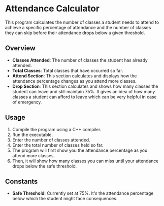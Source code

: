 # Attendance Calculator

This program calculates the number of classes a student needs to attend to achieve a specific percentage of attendance and the number of classes they can skip before their attendance drops below a given threshold.

## Overview

- **Classes Attended**: The number of classes the student has already attended.
- **Total Classes**: Total classes that have occurred so far.
- **Attend Section**: This section calculates and displays how the attendance percentage changes as you attend more classes.
- **Drop Section**: This section calculates and shows how many classes the student can leave and still maintain 75%. It gives an idea of how many classes a student can afford to leave which can be very helpful in case of emergency.

## Usage

1. Compile the program using a C++ compiler.
2. Run the executable.
3. Enter the number of classes attended.
4. Enter the total number of classes held so far.
5. The program will first show you the attendance percentage as you attend more classes.
6. Then, it will show how many classes you can miss until your attendance drops below the safe threshold.

## Constants

- **Safe Threshold**: Currently set at 75%. It's the attendance percentage below which the student might face consequences.



